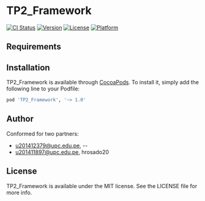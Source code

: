 # TP2_Framework

[![CI Status](https://img.shields.io/travis/u201411897@upc.edu.pe/TP2_Framework.svg?style=flat)](https://travis-ci.org/u201411897@upc.edu.pe/TP2_Framework)
[![Version](https://img.shields.io/cocoapods/v/TP2_Framework.svg?style=flat)](https://cocoapods.org/pods/TP2_Framework)
[![License](https://img.shields.io/cocoapods/l/iosCocoapodSample.svg?style=flat)](https://cocoapods.org/pods/TP2_Framework)
[![Platform](https://img.shields.io/cocoapods/p/TP2_Framework.svg?style=flat)](https://cocoapods.org/pods/TP2_Framework)

## Requirements

## Installation

TP2_Framework is available through [CocoaPods](https://cocoapods.org). To install
it, simply add the following line to your Podfile:

```ruby
pod 'TP2_Framework', '~> 1.0'
```

## Author

Conformed for two partners:
- u201412379@upc.edu.pe, --
- u201411897@upc.edu.pe, hrosado20

## License

TP2_Framework is available under the MIT license. See the LICENSE file for more info.
